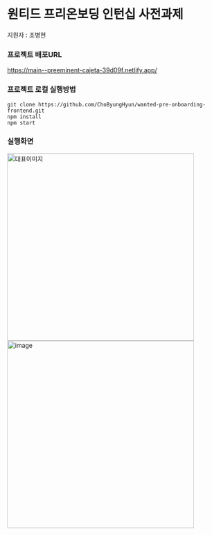 # 원티드 프리온보딩 인턴십 사전과제

지원자 : 조병현

### 프로젝트 배포URL

https://main--preeminent-cajeta-39d09f.netlify.app/

### 프로젝트 로컬 실행방법

```
git clone https://github.com/ChoByungHyun/wanted-pre-onboarding-frontend.git
npm install
npm start
```

### 실행화면
<img width="431" alt="대표이미지" src="https://github.com/ChoByungHyun/wanted-pre-onboarding-frontend/assets/102468625/bb395c34-0d9c-4244-96e5-338394862be6">
<img width="431" alt="image" src="https://github.com/ChoByungHyun/wanted-pre-onboarding-frontend/assets/102468625/4fae3746-dea0-41e2-936a-27de616ca4f9">


<!--portfolio-->
